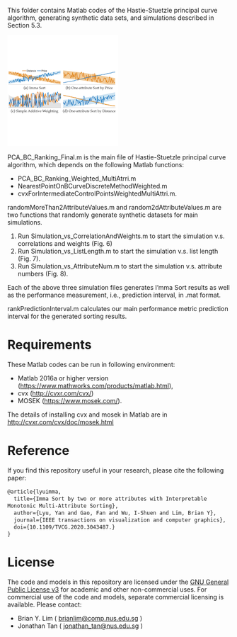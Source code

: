 This folder contains Matlab codes of the Hastie-Stuetzle principal curve algorithm, generating synthetic data sets, and simulations described in Section 5.3.

![Screenshot](figure.png)

PCA_BC_Ranking_Final.m is the main file of Hastie-Stuetzle principal curve algorithm, which depends on the following Matlab functions:

- PCA_BC_Ranking_Weighted_MultiAtrri.m
- NearestPointOnBCurveDiscreteMethodWeighted.m
- cvxForIntermediateControlPointsWeightedMultiAttri.m.

randomMoreThan2AttributeValues.m and random2dAttributeValues.m are two functions that randomly generate synthetic datasets for main simulations.

1. Run Simulation_vs_CorrelationAndWeights.m to start the simulation v.s. correlations and weights (Fig. 6)
2. Run Simulation_vs_ListLength.m to start the simulation v.s. list length (Fig. 7). 
3. Run Simulation_vs_AttributeNum.m to start the simulation v.s. attribute numbers (Fig. 8). 

Each of the above three simulation files generates I’mma Sort results as well as the performance measurement, i.e., prediction interval, in .mat format.

rankPredictionInterval.m calculates our main performance metric prediction interval for the generated sorting results.

# Requirements
These Matlab codes can be run in following environment:
- Matlab 2016a or higher version (https://www.mathworks.com/products/matlab.html), 
- cvx (http://cvxr.com/cvx/) 
-	MOSEK (https://www.mosek.com/).

The details of installing cvx and mosek in Matlab are in http://cvxr.com/cvx/doc/mosek.html

# Reference

If you find this repository useful in your research, please cite the following paper:

    @article{lyuimma,
      title={Imma Sort by two or more attributes with Interpretable Monotonic Multi-Attribute Sorting},
      author={Lyu, Yan and Gao, Fan and Wu, I-Shuen and Lim, Brian Y},
      journal={IEEE transactions on visualization and computer graphics},
      doi={10.1109/TVCG.2020.3043487.}
    }

# License
The code and models in this repository are licensed under the [GNU General Public License v3](https://www.gnu.org/licenses/gpl-3.0.en.html) for academic and other non-commercial uses. For commercial use of the code and models, separate commercial licensing is available. Please contact:
- Brian Y. Lim ( brianlim@comp.nus.edu.sg )
- Jonathan Tan ( jonathan_tan@nus.edu.sg )
